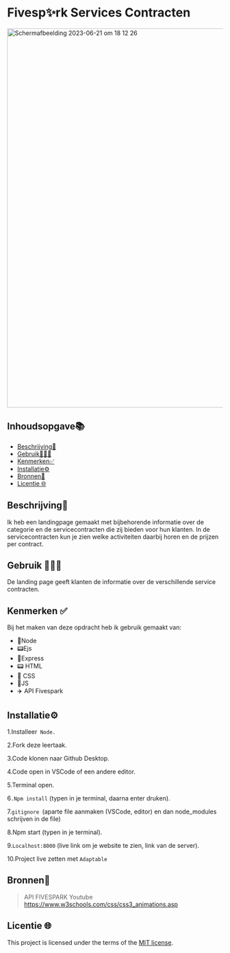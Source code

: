 # Fivesp✨rk Services Contracten

<img width="883" alt="Schermafbeelding 2023-06-21 om 18 12 26" src="https://github.com/zenitba/Fivespark/assets/112856019/6fd98f4a-935d-4f85-9c57-cb248dfc6675">

## Inhoudsopgave📚

  * [Beschrijving📝](#beschrijving)
  * [Gebruik👩🏽‍💻](#gebruik)
  * [Kenmerken✅](#kenmerken)
  * [Installatie⚙️](#installatie)
  * [Bronnen📱](#bronnen)
  * [Licentie 🌐](#licentie)

## Beschrijving📝
Ik heb een landingpage gemaakt met bijbehorende informatie over de categorie en de servicecontracten die zij bieden voor hun klanten. In de servicecontracten kun je zien welke activiteiten daarbij horen en de prijzen per contract.

## Gebruik 👩🏽‍💻
De landing page geeft klanten de informatie over de verschillende service contracten.

## Kenmerken ✅
Bij het maken van deze opdracht heb ik gebruik gemaakt van:

* 🔌Node
* 📟Ejs
* 📡Express
* 📟 HTML
* 🎨 CSS
* 📝JS
* ✈️ API Fivespark

## Installatie⚙️

1.Installeer` Node.`

2.Fork deze leertaak.

3.Code klonen naar Github Desktop.

4.Code open in VSCode of een andere editor.

5.Terminal open.

6`.Npm install` (typen in je terminal, daarna enter druken).

7.`gitignore `(aparte file aanmaken (VSCode, editor) en dan node_modules schrijven in de file)

8.Npm start (typen in je terminal).

9.`Localhost:8000` (live link om je website te zien, link van de server).

10.Project live zetten met `Adaptable`

## Bronnen📱
>API FIVESPARK
>Youtube
>https://www.w3schools.com/css/css3_animations.asp
## Licentie 🌐

This project is licensed under the terms of the [MIT license](./LICENSE).
